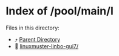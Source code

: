 
# Index of /pool/main/l
Files in this directory:
- ⤴ [Parent Directory](../)
- 📁 [linuxmuster-linbo-gui7/](linuxmuster-linbo-gui7)
